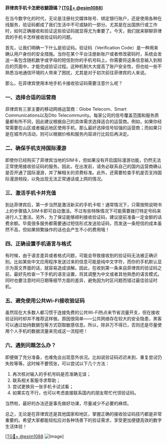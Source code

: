 **菲律宾手机卡怎麽收驗證碼？[[TG💪+ @esim1088](https://t.me/s/esim1088)]**

在当今数字化的时代，无论是注册社交媒体账号、绑定银行账户，还是使用各种在线服务，验证码都成了我们生活中不可或缺的一部分。尤其是在出国旅行或工作时，如何正确接收和验证这些验证码就显得尤为重要了。今天，我们就来聊聊菲律宾的手机卡怎样接收验证码的问题。

首先，让我们明确一下什么是验证码。验证码（Verification Code）是一种用来确认用户身份的安全措施。当你在某个平台注册新账户或者修改密码时，系统会发送一条包含随机数字或字母的短信到你的手机号码上。你需要将这条信息输入到相应的页面中，才能完成验证过程。这种机制大大提高了账户安全性，但也给一些不熟悉当地通信环境的人带来了困扰，尤其是对于初次前往菲律宾的人来说。

那么，在菲律宾使用本地手机卡接收验证码需要注意什么呢？

### 一、选择合适的运营商

菲律宾有三家主要的移动网络运营商：Globe Telecom、Smart Communications以及Dito Telecommunity。每家公司的信号覆盖范围和服务质量都有所不同，因此建议根据自己的具体需求选择适合的运营商。例如，如果你经常需要在山区或者偏远地区使用手机，那么最好选择信号较强的运营商；而如果只是在城市内活动，则可以根据价格和服务内容进行比较后再决定。

### 二、确保手机支持国际漫游

即使你已经购买了菲律宾当地的SIM卡，但如果没有开启国际漫游功能，仍然无法正常使用接收验证码的服务。因此，在出发前，请务必联系自己的国内运营商确认是否开通了国际漫游，并了解相关的资费标准。此外，还需要检查手机是否支持国际漫游频段，以免出现无法正常通话或上网的情况。

### 三、激活手机卡并充值

到达菲律宾后，第一步当然是激活新买的手机卡啦！通常情况下，只需按照说明书上的步骤插入SIM卡即可自动激活。不过有些特殊情况下可能需要拨打特定号码来进行人工激活。另外，为了保证能够顺利接收验证码，建议提前准备一定金额的话费余额。毕竟很多服务都需要通过短信形式发送验证码，而发送一条短信的成本虽然不高，但如果频繁操作的话也会产生不小的费用哦！

### 四、正确设置手机语言与格式

有时候，由于语言差异或者格式问题，可能会导致接收到的验证码无法被正确识别。比如某些中文应用程序发送过来的信息可能是纯中文字符，而你的手机默认显示为英文界面的话，就容易造成误解。因此，在收到第一条来自菲律宾的验证码之前，最好先检查一下手机的语言设置，将其调整为中文或者其他熟悉的语言模式。同时也要注意时间日期等细节方面的差异，避免因为时区问题而错过最佳验证时机。

### 五、避免使用公共Wi-Fi接收验证码

虽然现在大多数人都习惯于连接免费的公共Wi-Fi热点来节省流量开支，但在接收验证码时却并不推荐这样做。原因很简单——公共网络存在较大的安全隐患，黑客可以通过劫持数据包等方式窃取敏感信息。所以，除非万不得已，否则还是尽量使用个人手机的数据流量来完成这一流程吧！

### 六、遇到问题怎么办？

即便做了充分准备，也难免会出现意外状况。比如说验证码迟迟未到、重复尝试仍失败等等。这时候不要慌张，可以尝试以下几个方法：

1. 再次核对输入的手机号码是否准确无误；
2. 联系相关客服寻求帮助；
3. 尝试更换另一张手机卡试试看；
4. 如果实在不行，也可以考虑直接联系国内的朋友帮忙代领验证码。

当然啦，最好的办法还是事先做好功课，尽量减少不必要的麻烦。

总之，无论是在菲律宾还是其他国家和地区，掌握正确的接收验证码技巧都是非常重要的。希望大家都能轻松应对各种场景下的验证需求，享受更加便捷高效的数字生活体验！

[[TG💪+ @esim1088](https://t.me/s/esim1088) ![Image](https://i.postimg.cc/4NQfJmqS/Snipaste-2025-05-13-00-14-12.png)]